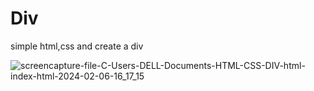 # Div
simple html,css and create a div

![screencapture-file-C-Users-DELL-Documents-HTML-CSS-DIV-html-index-html-2024-02-06-16_17_15](https://github.com/Dhrumitsuthar/Div/assets/157884790/d077390f-71e4-4772-89e0-452f83a735c0)
